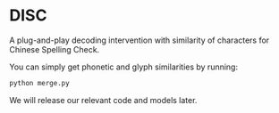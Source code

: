 # DISC
A plug-and-play decoding intervention with similarity of characters for Chinese Spelling Check.

You can simply get phonetic and glyph similarities by running:
```bash
python merge.py
```

We will release our relevant code and models later.
